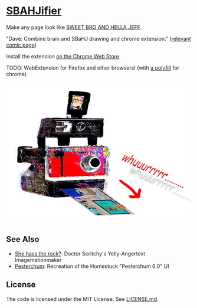 # [SBAHJifier][Chrome Web Store page]

Make any page look like [SWEET BRO AND HELLA JEFF][].

"Dave: Combine brain and SBaHJ drawing and chrome extension."
([relevant comic page](http://www.mspaintadventures.com/?s=6&p=003745))

Install the extension [on the Chrome Web Store][Chrome Web Store page].

TODO: WebExtension for Firefox and other browsers! (with [a polyfill](https://github.com/mozilla/webextension-polyfill) for chrome)

[![whuuurrrrr.........](whurr.png)][Chrome Web Store page]

## See Also

- [She hass the rock?][She has what?]: Doctor Scritchy's Yelly-Angertext Imagemationmaker
- [Pesterchum][]: Recreation of the Homestuck "Pesterchum 6.0" UI

## License

The code is licensed under the MIT License. See [LICENSE.md](LICENSE.md).


[She has what?]: https://github.com/1j01/she-has-what?
[Pesterchum]: https://github.com/1j01/pesterchum
[Chrome Web Store page]: https://chrome.google.com/webstore/detail/sbahjifier/gejobhmmpioknjihlhemplpfchbnbpin
[SWEET BRO AND HELLA JEFF]: http://www.mspaintadventures.com/sweetbroandhellajeff/
